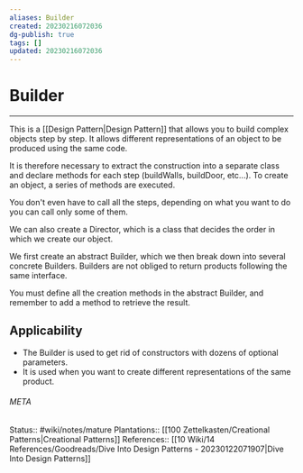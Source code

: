 ```yaml
---
aliases: Builder
created: 20230216072036
dg-publish: true
tags: []
updated: 20230216072036
---
```

# Builder
---
This is a [[Design Pattern\|Design Pattern]] that allows you to build complex objects step by step. It allows different representations of an object to be produced using the same code.

It is therefore necessary to extract the construction into a separate class and declare methods for each step (buildWalls, buildDoor, etc...). To create an object, a series of methods are executed.

You don't even have to call all the steps, depending on what you want to do you can call only some of them.

We can also create a Director, which is a class that decides the order in which we create our object.

We first create an abstract Builder, which we then break down into several concrete Builders. Builders are not obliged to return products following the same interface.

You must define all the creation methods in the abstract Builder, and remember to add a method to retrieve the result.

## Applicability
- The Builder is used to get rid of constructors with dozens of optional parameters.
- It is used when you want to create different representations of the same product.





###### META
Status:: #wiki/notes/mature 
Plantations:: [[100 Zettelkasten/Creational Patterns\|Creational Patterns]]
References:: [[10 Wiki/14 References/Goodreads/Dive Into Design Patterns - 20230122071907\|Dive Into Design Patterns]]
